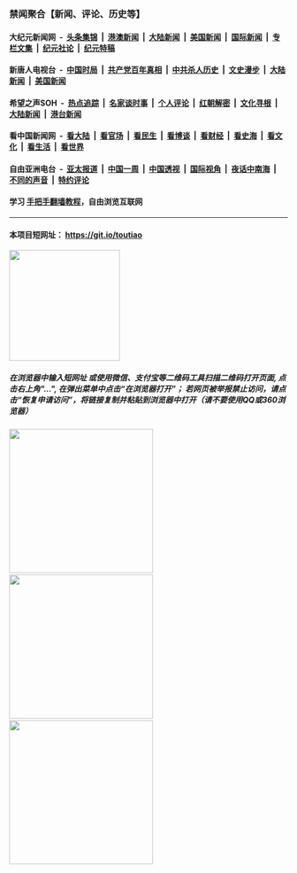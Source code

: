 ### 禁闻聚合【新闻、评论、历史等】

#### 大纪元新闻网 &nbsp;-&nbsp; [头条集锦](indexes/E头条集锦.md?t=03140702) &nbsp;|&nbsp; [港澳新闻](indexes/E港澳新闻.md?t=03140702)  &nbsp;|&nbsp; [大陆新闻](indexes/E大陆新闻.md?t=03140702) &nbsp;|&nbsp; [美国新闻](indexes/E美国新闻.md?t=03140702) &nbsp;|&nbsp; [国际新闻](indexes/E国际新闻.md?t=03140702) &nbsp;|&nbsp; [专栏文集](indexes/E专栏文集.md?t=03140702) &nbsp;|&nbsp; [纪元社论](indexes/E纪元社论.md?t=03140702) &nbsp;|&nbsp; [纪元特稿](indexes/E纪元特稿.md?t=03140702) 

#### 新唐人电视台 &nbsp;-&nbsp; [中国时局](indexes/N中国时局.md?t=03140702) &nbsp;|&nbsp; [共产党百年真相](indexes/N共产党百年真相.md?t=03140702) &nbsp;|&nbsp; [中共杀人历史](indexes/N中共杀人历史.md?t=03140702) &nbsp;|&nbsp; [文史漫步](indexes/N文史漫步.md?t=03140702) &nbsp;|&nbsp; [大陆新闻](indexes/N大陆新闻.md?t=03140702) &nbsp;|&nbsp; [美国新闻](indexes/N美国新闻.md?t=03140702)

#### 希望之声SOH &nbsp;-&nbsp; [热点追踪](indexes/H热点追踪.md?t=03140702) &nbsp;|&nbsp; [名家谈时事](indexes/H名家谈时事.md?t=03140702) &nbsp;|&nbsp; [个人评论](indexes/H个人评论.md?t=03140702)  &nbsp;|&nbsp; [红朝解密](indexes/H红朝解密.md?t=03140702) &nbsp;|&nbsp; [文化寻根](indexes/H文化寻根.md?t=03140702) &nbsp;|&nbsp; [大陆新闻](indexes/H大陆新闻.md?t=03140702) &nbsp;|&nbsp; [港台新闻](indexes/H港台新闻.md?t=03140702)

#### 看中国新闻网 &nbsp;-&nbsp; [看大陆](indexes/S看大陆.md?t=03140702) &nbsp;|&nbsp; [看官场](indexes/S看官场.md?t=03140702) &nbsp;|&nbsp; [看民生](indexes/S看民生.md?t=03140702)  &nbsp;|&nbsp; [看博谈](indexes/S看博谈.md?t=03140702) &nbsp;|&nbsp; [看财经](indexes/S看财经.md?t=03140702) &nbsp;|&nbsp; [看史海](indexes/S看史海.md?t=03140702) &nbsp;|&nbsp; [看文化](indexes/S看文化.md?t=03140702) &nbsp;|&nbsp; [看生活](indexes/S看生活.md?t=03140702) &nbsp;|&nbsp; [看世界](indexes/S看世界.md?t=03140702)

#### 自由亚洲电台 &nbsp;-&nbsp; [亚太报道](indexes/R亚太报道.md?t=03140702) &nbsp;|&nbsp; [中国一周](indexes/R中国一周.md?t=03140702) &nbsp;|&nbsp; [中国透视](indexes/R中国透视.md?t=03140702)  &nbsp;|&nbsp; [国际视角](indexes/R国际视角.md?t=03140702) &nbsp;|&nbsp; [夜话中南海](indexes/R夜话中南海.md?t=03140702) &nbsp;|&nbsp; [不同的声音](indexes/R不同的声音.md?t=03140702) &nbsp;|&nbsp; [特约评论](indexes/R特约评论.md?t=03140702)

#### 学习 [手把手翻墙教程](https://github.com/gfw-breaker/guides/wiki)，自由浏览互联网

----

#### 本项目短网址： https://git.io/toutiao
<img src="https://raw.githubusercontent.com/gfw-breaker/banned-news/master/scripts/img/qr.png" width="200px"/>  

##### 在浏览器中输入短网址 或使用微信、支付宝等二维码工具扫描二维码打开页面, 点击右上角"...", 在弹出菜单中点击“在浏览器打开”； 若网页被举报禁止访问，请点击“恢复申请访问”，将链接复制并粘贴到浏览器中打开（请不要使用QQ或360浏览器）

<img src="https://raw.githubusercontent.com/gfw-breaker/banned-news/master/scripts/img/1.png" width="260px"/> &nbsp; <img src="https://raw.githubusercontent.com/gfw-breaker/banned-news/master/scripts/img/2.png" width="260px"/> &nbsp; <img src="https://raw.githubusercontent.com/gfw-breaker/banned-news/master/scripts/img/3.png" width="260px"/>
